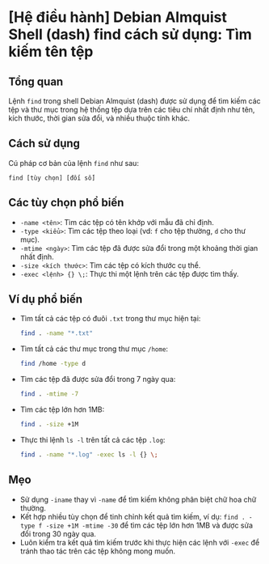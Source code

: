 # [Hệ điều hành] Debian Almquist Shell (dash) find cách sử dụng: Tìm kiếm tên tệp

## Tổng quan
Lệnh `find` trong shell Debian Almquist (dash) được sử dụng để tìm kiếm các tệp và thư mục trong hệ thống tệp dựa trên các tiêu chí nhất định như tên, kích thước, thời gian sửa đổi, và nhiều thuộc tính khác.

## Cách sử dụng
Cú pháp cơ bản của lệnh `find` như sau:
```
find [tùy chọn] [đối số]
```

## Các tùy chọn phổ biến
- `-name <tên>`: Tìm các tệp có tên khớp với mẫu đã chỉ định.
- `-type <kiểu>`: Tìm các tệp theo loại (vd: `f` cho tệp thường, `d` cho thư mục).
- `-mtime <ngày>`: Tìm các tệp đã được sửa đổi trong một khoảng thời gian nhất định.
- `-size <kích thước>`: Tìm các tệp có kích thước cụ thể.
- `-exec <lệnh> {} \;`: Thực thi một lệnh trên các tệp được tìm thấy.

## Ví dụ phổ biến
- Tìm tất cả các tệp có đuôi `.txt` trong thư mục hiện tại:
  ```bash
  find . -name "*.txt"
  ```

- Tìm tất cả các thư mục trong thư mục `/home`:
  ```bash
  find /home -type d
  ```

- Tìm các tệp đã được sửa đổi trong 7 ngày qua:
  ```bash
  find . -mtime -7
  ```

- Tìm các tệp lớn hơn 1MB:
  ```bash
  find . -size +1M
  ```

- Thực thi lệnh `ls -l` trên tất cả các tệp `.log`:
  ```bash
  find . -name "*.log" -exec ls -l {} \;
  ```

## Mẹo
- Sử dụng `-iname` thay vì `-name` để tìm kiếm không phân biệt chữ hoa chữ thường.
- Kết hợp nhiều tùy chọn để tinh chỉnh kết quả tìm kiếm, ví dụ: `find . -type f -size +1M -mtime -30` để tìm các tệp lớn hơn 1MB và được sửa đổi trong 30 ngày qua.
- Luôn kiểm tra kết quả tìm kiếm trước khi thực hiện các lệnh với `-exec` để tránh thao tác trên các tệp không mong muốn.
